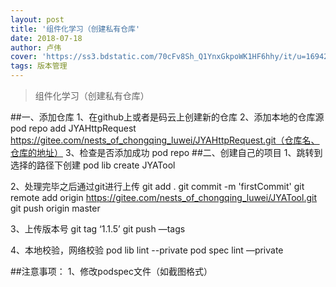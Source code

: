 ```yaml
---
layout: post
title: '组件化学习（创建私有仓库'
date: 2018-07-18
author: 卢伟
cover: 'https://ss3.bdstatic.com/70cFv8Sh_Q1YnxGkpoWK1HF6hhy/it/u=1694240432,3664501847&fm=27&gp=0.jpg'
tags: 版本管理
---
```


> 组件化学习（创建私有仓库）

##一、添加仓库
1、在github上或者是码云上创建新的仓库
2、添加本地的仓库源
pod repo add  JYAHttpRequest  https://gitee.com/nests_of_chongqing_luwei/JYAHttpRequest.git（仓库名、仓库的地址）
3、检查是否添加成功
pod repo
##二、创建自己的项目
1、跳转到选择的路径下创建
pod lib create JYATool

2、处理完毕之后通过git进行上传
git add .
git commit -m 'firstCommit'
git remote add origin https://gitee.com/nests_of_chongqing_luwei/JYATool.git
git push origin master

3、上传版本号
git tag ‘1.1.5’
git push —tags

4、本地校验，网络校验
pod lib lint --private
pod spec lint —private

##注意事项：
1、修改podspec文件（如截图格式）
